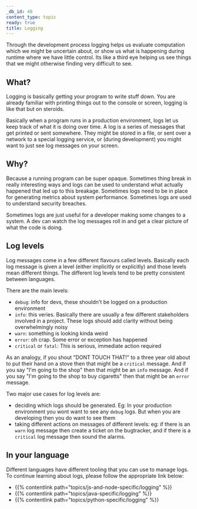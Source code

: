 ```yaml
---
_db_id: 48
content_type: topic
ready: true
title: Logging
---
```


Through the development process logging helps us evaluate computation which we might be uncertain about, or show us what is happening during runtime where we have little control. Its like a third eye helping us see things that we might otherwise finding very difficult to see.

## What?

Logging is basically getting your program to write stuff down. You are already familiar with printing things out to the console or screen, logging is like that but on steroids.

Basically when a program runs in a production environment, logs let us keep track of what it is doing over time. A log is a series of messages that get printed or sent somewhere. They might be stored in a file, or sent over a network to a special logging service, or (during development) you might want to just see log messages on your screen.

## Why?

Because a running program can be super opaque. Sometimes thing break in really interesting ways and logs can be used to understand what actually happened that led up to this breakage. Sometimes logs need to be in place for generating metrics about system performance. Sometimes logs are used to understand security breaches.

Sometimes logs are just useful for a developer making some changes to a system. A dev can watch the log messages roll in and get a clear picture of what the code is doing.

## Log levels

Log messages come in a few different flavours called levels. Basically each log message is given a level (either implicitly or explicitly) and those levels mean different things. The different log levels tend to be pretty consistent between languages.

There are the main levels:

- `debug`: info for devs, these shouldn't be logged on a production environment
- `info`: this veries. Basically there are usually a few different stakeholders involved in a project. These logs should add clarity without being overwhelmingly noisy
- `warn`: something is looking kinda weird
- `error`: oh crap. Some error or exception has happened
- `critical` or `fatal`: This is serious, immediate action required

As an analogy, if you shout "DONT TOUCH THAT!" to a three year old about to put their hand on a stove then that might be a `critical` message. And if you say "I'm going to the shop" then that might be an `info` message. And if you say "I'm going to the shop to buy cigaretts" then that might be an `error` message.

Two major use cases for log levels are:

- deciding which logs should be generated. Eg: In your production environment you wont want to see any `debug` logs. But when you are developing then you do want to see them
- taking different actions on messages of different levels: eg: if there is an `warn` log message then create a ticket on the bugtracker, and if there is a `critical` log message then sound the alarms.

## In your language

Different languages have different tooling that you can use to manage logs. To continue learning about logs, please follow the appropriate link below:

- {{% contentlink path="topics/js-and-node-specific/logging" %}}
- {{% contentlink path="topics/java-specific/logging" %}}
- {{% contentlink path="topics/python-specific/logging" %}}